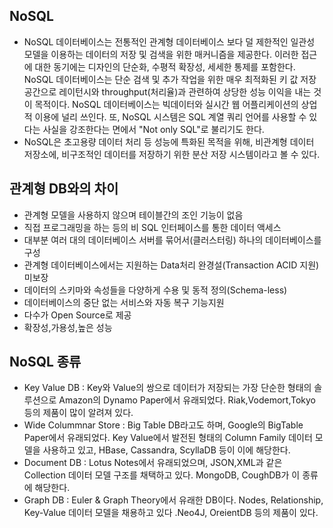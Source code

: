 ## NoSQL
- NoSQL 데이터베이스는 전통적인 관계형 데이터베이스 보다 덜 제한적인 일관성 모델을 이용하는 데이터의 저장 및 검색을 위한 매커니즘을 제공한다. 이러한 접근에 대한 동기에는 디자인의 단순화, 수평적 확장성, 세세한 통제를 포함한다. NoSQL 데이터베이스는 단순 검색 및 추가 작업을 위한 매우 최적화된 키 값 저장 공간으로 레이턴시와 throughput(처리율)과 관련하여 상당한 성능 이익을 내는 것이 목적이다. NoSQL 데이터베이스는 빅데이터와 실시간 웹 어플리케이션의 상업적 이용에 널리 쓰인다. 또, NoSQL 시스템은 SQL 계열 쿼리 언어를 사용할 수 있다는 사실을 강조한다는 면에서 "Not only SQL"로 불리기도 한다.
- NoSQL은 초고용량 데이터 처리 등 성능에 특화된 목적을 위해, 비관계형 데이터 저장소에, 비구조적인 데이터를 저장하기 위한 분산 저장 시스템이라고 볼 수 있다.

## 관계형 DB와의 차이
- 관계형 모델을 사용하지 않으며 테이블간의 조인 기능이 없음
- 직접 프로그래밍을 하는 등의 비 SQL 인터페이스를 통한 데이터 액세스
- 대부분 여러 대의 데이터베이스 서버를 묶어서(클러스터링) 하나의 데이터베이스를 구성
- 관계형 데이터베이스에서는 지원하는 Data처리 완경설(Transaction ACID 지원) 미보장
- 데이터의 스키마와 속성들을 다양하게 수용 및 동적 정의(Schema-less)
- 데이터베이스의 중단 없는 서비스와 자동 복구 기능지원
- 다수가 Open Source로 제공
- 확장성,가용성,높은 성능

## NoSQL 종류
- Key Value DB : Key와 Value의 쌍으로 데이터가 저장되는 가장 단순한 형태의 솔루션으로 Amazon의 Dynamo Paper에서 유래되었다. Riak,Vodemort,Tokyo 등의 제품이 많이 알려져 있다.
- Wide Colummnar Store : Big Table DB라고도 하며, Google의 BigTable Paper에서 유래되었다. Key Value에서 발전된 형태의 Column Family 데이터 모델을 사용하고 있고, HBase, Cassandra, ScyllaDB 등이 이에 해당한다.
- Document DB : Lotus Notes에서 유래되었으며, JSON,XML과 같은 Collection 데이터 모델 구조를 채택하고 있다. MongoDB, CoughDB가 이 종류에 해당한다.
- Graph DB : Euler & Graph Theory에서 유래한 DB이다. Nodes, Relationship, Key-Value 데이터 모델을 채용하고 있다 .Neo4J, OreientDB 등의 제품이 있다.
